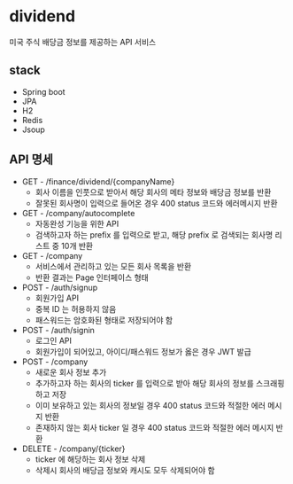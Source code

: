# dividend
미국 주식 배당금 정보를 제공하는 API 서비스

## stack
- Spring boot
- JPA
- H2
- Redis
- Jsoup

## API 명세
- GET - /finance/dividend/{companyName}
  - 회사 이름을 인풋으로 받아서 해당 회사의 메타 정보와 배당금 정보를 반환
  - 잘못된 회사명이 입력으로 들어온 경우 400 status 코드와 에러메시지 반환
- GET - /company/autocomplete
  - 자동완성 기능을 위한 API
  - 검색하고자 하는 prefix 를 입력으로 받고, 해당 prefix 로 검색되는 회사명 리스트 중 10개 반환
- GET - /company
  - 서비스에서 관리하고 있는 모든 회사 목록을 반환
  - 반환 결과는 Page 인터페이스 형태
- POST - /auth/signup
  - 회원가입 API
  - 중복 ID 는 허용하지 않음
  - 패스워드는 암호화된 형태로 저장되어야 함
- POST - /auth/signin
  - 로그인 API
  - 회원가입이 되어있고, 아이디/패스워드 정보가 옳은 경우 JWT 발급
- POST - /company
  - 새로운 회사 정보 추가
  - 추가하고자 하는 회사의 ticker 를 입력으로 받아 해당 회사의 정보를 스크래핑하고 저장
  - 이미 보유하고 있는 회사의 정보일 경우 400 status 코드와 적절한 에러 메시지 반환
  - 존재하지 않는 회사 ticker 일 경우 400 status 코드와 적절한 에러 메시지 반환
- DELETE - /company/{ticker}
  - ticker 에 해당하는 회사 정보 삭제
  - 삭제시 회사의 배당금 정보와 캐시도 모두 삭제되어야 함
